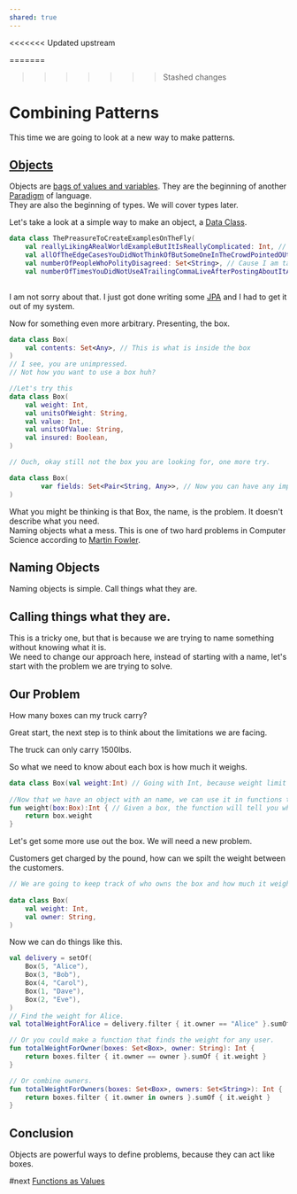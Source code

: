 ```yaml
---
shared: true
---
```



<<<<<<< Updated upstream

=======
>>>>>>> Stashed changes
# Combining Patterns  
  
This time we are going to look at a new way to make patterns.  
  
## [Objects](./Objects.md)  
  
Objects are [bags of values and variables](bags%20of%20values%20and%20variables.md). They are the beginning of another [Paradigm](Paradigm.md) of language.   
They are also the beginning of types. We will cover types later.  
  
Let's take a look at a simple way to make an object, a [Data Class](Data%20Class.md).  
  
```Kotlin
data class ThePreasureToCreateExamplesOnTheFly(  
    val reallyLikingARealWorldExampleButItIsReallyComplicated: Int, // Because an Int makes sense here. Trust me.    
    val allOfTheEdgeCasesYouDidNotThinkOfButSomeOneInTheCrowdPointedOUt: List<String>, // I think we can all agree on that.    
    val numberOfPeopleWhoPolityDisagreed: Set<String>, // Cause I am taking names.    
    val numberOfTimesYouDidNotUseATrailingCommaLiveAfterPostingAboutItAllTheTime: Int, // Lucky for me this isn't live.)  
  
```  
  
I am not sorry about that. I just got done writing some [JPA](JPA.md) and I had to get it out of my system.  
  
Now for something even more arbitrary. Presenting, the box.  
  
```Kotlin  
data class Box(        
    val contents: Set<Any>, // This is what is inside the box    
)
// I see, you are unimpressed.  
// Not how you want to use a box huh?

//Let's try this  
data class Box(  
    val weight: Int,
    val unitsOfWeight: String,
    val value: Int,
    val unitsOfValue: String,
    val insured: Boolean,
)        

// Ouch, okay still not the box you are looking for, one more try.  

data class Box(  
        var fields: Set<Pair<String, Any>>, // Now you can have any implementation you want.    
)
```  
  
What you might be thinking is that Box, the name, is the problem. It doesn't describe what you need.  
Naming objects what a mess. This is one of two hard problems in Computer Science according to [Martin Fowler](Martin%20Fowler.md).  
  
## Naming Objects  
  
Naming objects is simple. Call things what they are.  
  
## Calling things what they are.  
  
This is a tricky one, but that is because we are trying to name something without knowing what it is.  
We need to change our approach here, instead of starting with a name, let's start with the problem we are trying to solve.  
  
## Our Problem  
  
How many boxes can my truck carry?  
  
Great start, the next step is to think about the limitations we are facing.  
  
The truck can only carry 1500lbs.  
  
So what we need to know about each box is how much it weighs.  
  
```Kotlin   
data class Box(val weight:Int) // Going with Int, because weight limit is in pounds.  
  
//Now that we have an object with an name, we can use it in functions to solve problems.  
fun weight(box:Box):Int { // Given a box, the function will tell you what it weighs.  
    return box.weight
}
```  
  
Let's get some more use out the box. We will need a new problem.  
  
Customers get charged by the pound, how can we spilt the weight between the customers.  
  
```Kotlin
// We are going to keep track of who owns the box and how much it weighs  
  
data class Box(  
    val weight: Int,    
    val owner: String,
)    
```  
  
Now we can do things like this.  
  
```Kotlin  
val delivery = setOf(  
	Box(5, "Alice"),
    Box(3, "Bob"),        
    Box(4, "Carol"),        
    Box(1, "Dave"),        
    Box(2, "Eve"),    
)  
// Find the weight for Alice.    
val totalWeightForAlice = delivery.filter { it.owner == "Alice" }.sumOf { it.weight }        

// Or you could make a function that finds the weight for any user.  
fun totalWeightForOwner(boxes: Set<Box>, owner: String): Int {        
	return boxes.filter { it.owner == owner }.sumOf { it.weight }
}       

// Or combine owners.  
fun totalWeightForOwners(boxes: Set<Box>, owners: Set<String>): Int {
	return boxes.filter { it.owner in owners }.sumOf { it.weight }
}
```  
  
## Conclusion  
  
Objects are powerful ways to define problems, because they can act like boxes.

#next [Functions as Values](./Functions%20as%20Values.md)
